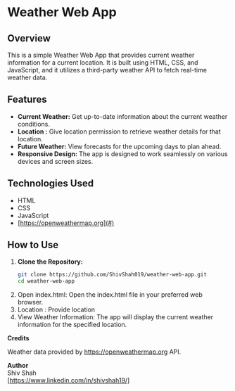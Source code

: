 # Weather Web App

## Overview

This is a simple Weather Web App that provides current weather information for a current location. It is built using HTML, CSS, and JavaScript, and it utilizes a third-party weather API to fetch real-time weather data.

## Features

- **Current Weather:** Get up-to-date information about the current weather conditions.
- **Location :**  Give location permission to retrieve weather details for that location.
- **Future Weather:** View forecasts for the upcoming days to plan ahead.
- **Responsive Design:** The app is designed to work seamlessly on various devices and screen sizes.

## Technologies Used

- HTML
- CSS
- JavaScript
- [https://openweathermap.org](#)

  
## How to Use

1. **Clone the Repository:**
   ```bash
   git clone https://github.com/ShivShah019/weather-web-app.git
   cd weather-web-app
   ```
1. Open index.html:
     Open the index.html file in your preferred web browser.
3. Location :
     Provide location
4. View Weather Information:
     The app will display the current weather information for the specified location.

**Credits**

Weather data provided by https://openweathermap.org API.

**Author**     
Shiv Shah     
[https://www.linkedin.com/in/shivshah19/]
